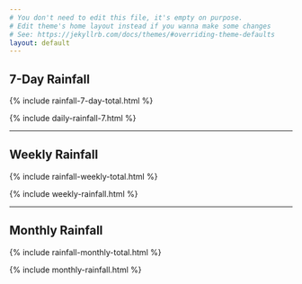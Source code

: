 ```yaml
---
# You don't need to edit this file, it's empty on purpose.
# Edit theme's home layout instead if you wanna make some changes
# See: https://jekyllrb.com/docs/themes/#overriding-theme-defaults
layout: default
---
```


## 7-Day Rainfall

{% include rainfall-7-day-total.html %}

{% include daily-rainfall-7.html %}

---

## Weekly Rainfall

{% include rainfall-weekly-total.html %}

{% include weekly-rainfall.html %}

---

## Monthly Rainfall

{% include rainfall-monthly-total.html %}

{% include monthly-rainfall.html %}
